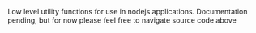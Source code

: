 Low level utility functions for use in nodejs applications. Documentation pending, but for now please feel free to navigate source code above

